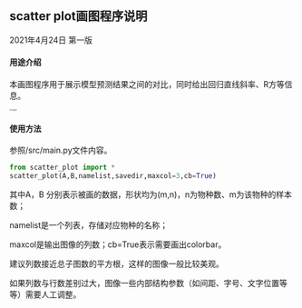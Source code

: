 ## scatter plot画图程序说明

2021年4月24日 第一版



#### 用途介绍

本画图程序用于展示模型预测结果之间的对比，同时给出回归直线斜率、R方等信息。

<img src="/assets/b.jpg" alt="示意图1" style="zoom:20%;" />





#### 使用方法

参照/src/main.py文件内容。

```python
from scatter_plot import *
scatter_plot(A,B,namelist,savedir,maxcol=3,cb=True)
```

其中A，B 分别表示被画的数据，形状均为(m,n)，n为物种数、m为该物种的样本数；

namelist是一个列表，存储对应物种的名称；

maxcol是输出图像的列数；cb=True表示需要画出colorbar。

建议列数接近总子图数的平方根，这样的图像一般比较美观。

如果列数与行数差别过大，图像一些内部结构参数（如间距、字号、文字位置等等）需要人工调整。